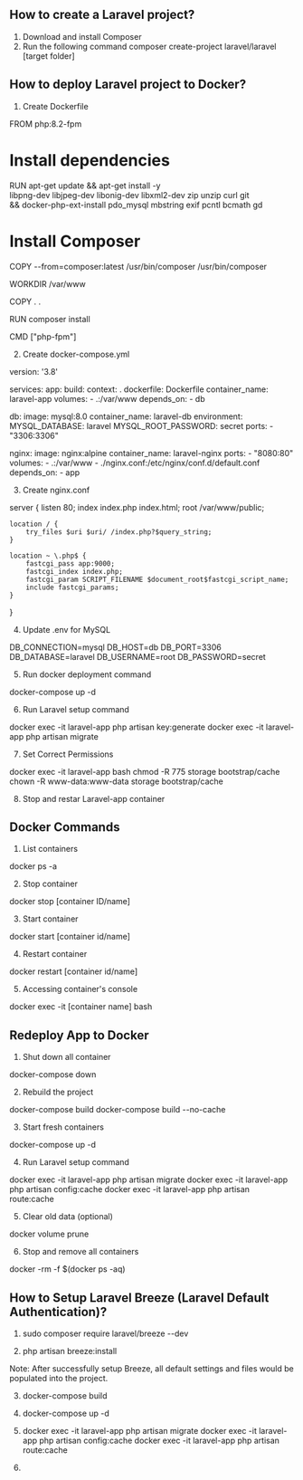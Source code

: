 How to create a Laravel project?
--------------------------------
1. Download and install Composer
2. Run the following command
    composer create-project laravel/laravel [target folder]

How to deploy Laravel project to Docker?
----------------------------------------
1. Create Dockerfile

FROM php:8.2-fpm

# Install dependencies
RUN apt-get update && apt-get install -y \
    libpng-dev libjpeg-dev libonig-dev libxml2-dev zip unzip curl git \
    && docker-php-ext-install pdo_mysql mbstring exif pcntl bcmath gd

# Install Composer
COPY --from=composer:latest /usr/bin/composer /usr/bin/composer

WORKDIR /var/www

COPY . .

RUN composer install

CMD ["php-fpm"]


2. Create docker-compose.yml

version: '3.8'

services:
  app:
    build:
      context: .
      dockerfile: Dockerfile
    container_name: laravel-app
    volumes:
      - .:/var/www
    depends_on:
      - db

  db:
    image: mysql:8.0
    container_name: laravel-db
    environment:
      MYSQL_DATABASE: laravel
      MYSQL_ROOT_PASSWORD: secret
    ports:
      - "3306:3306"

  nginx:
    image: nginx:alpine
    container_name: laravel-nginx
    ports:
      - "8080:80"
    volumes:
      - .:/var/www
      - ./nginx.conf:/etc/nginx/conf.d/default.conf
    depends_on:
      - app


3. Create nginx.conf

server {
    listen 80;
    index index.php index.html;
    root /var/www/public;

    location / {
        try_files $uri $uri/ /index.php?$query_string;
    }

    location ~ \.php$ {
        fastcgi_pass app:9000;
        fastcgi_index index.php;
        fastcgi_param SCRIPT_FILENAME $document_root$fastcgi_script_name;
        include fastcgi_params;
    }
}


4. Update .env for MySQL

DB_CONNECTION=mysql
DB_HOST=db
DB_PORT=3306
DB_DATABASE=laravel
DB_USERNAME=root
DB_PASSWORD=secret

5. Run docker deployment command

docker-compose up -d

6. Run Laravel setup command

docker exec -it laravel-app php artisan key:generate
docker exec -it laravel-app php artisan migrate

7. Set Correct Permissions

docker exec -it laravel-app bash
chmod -R 775 storage bootstrap/cache
chown -R www-data:www-data storage bootstrap/cache

8. Stop and restar Laravel-app container

Docker Commands
---------------

1. List containers

docker ps -a

2. Stop container

docker stop [container ID/name]

3. Start container

docker start [container id/name]

4. Restart container

docker restart [container id/name]

5. Accessing container's console

docker exec -it [container name] bash

Redeploy App to Docker
----------------------

1. Shut down all container

docker-compose down

2. Rebuild the project

docker-compose build
docker-compose build --no-cache

3. Start fresh containers

docker-compose up -d

4. Run Laravel setup command

docker exec -it laravel-app php artisan migrate
docker exec -it laravel-app php artisan config:cache
docker exec -it laravel-app php artisan route:cache

5. Clear old data (optional)

docker volume prune

6. Stop and remove all containers

docker -rm -f $(docker ps -aq)

How to Setup Laravel Breeze (Laravel Default Authentication)?
-------------------------------------------------------------

1. sudo composer require laravel/breeze --dev

2. php artisan breeze:install

Note: After successfully setup Breeze, all default settings and files would be populated into the project.

3. docker-compose build

4. docker-compose up -d

5. docker exec -it laravel-app php artisan migrate
   docker exec -it laravel-app php artisan config:cache
   docker exec -it laravel-app php artisan route:cache

6. 